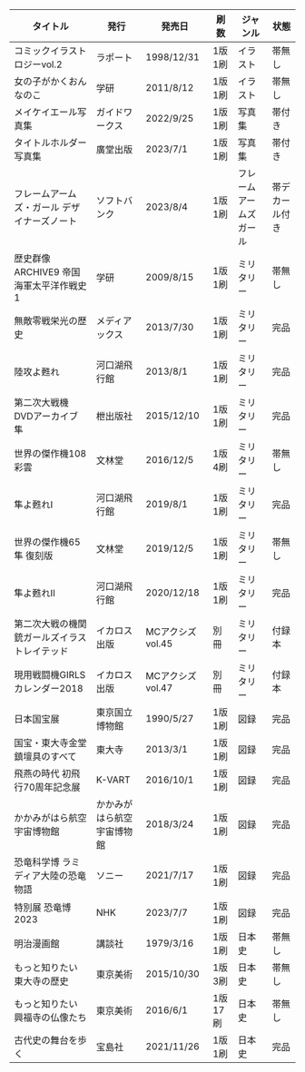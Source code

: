 | タイトル | 発行 | 発売日 | 刷数 | ジャンル | 状態 |
| ---- | ---- | ---- | ---- | ---- | ---- |
| コミックイラストロジーvol.2 | ラポート | 1998/12/31 | 1版1刷 | イラスト | 帯無し |
| 女の子がかくおんなのこ | 学研 | 2011/8/12 | 1版1刷 | イラスト | 帯無し |
| メイケイエール写真集 | ガイドワークス | 2022/9/25 | 1版1刷 | 写真集 | 帯付き |
| タイトルホルダー写真集 | 廣堂出版 | 2023/7/1 | 1版1刷 | 写真集 | 帯付き |
| フレームアームズ・ガール デザイナーズノート | ソフトバンク | 2023/8/4 | 1版1刷 | フレームアームズガール | 帯デカール付き |
| 歴史群像ARCHIVE9 帝国海軍太平洋作戦史1 | 学研 | 2009/8/15 | 1版1刷 | ミリタリー | 帯無し |
| 無敵零戦栄光の歴史 | メディアックス | 2013/7/30 | 1版1刷 | ミリタリー | 完品 |
| 陸攻よ甦れ | 河口湖飛行館 | 2013/8/1 | 1版1刷 | ミリタリー | 完品 |
| 第二次大戦機DVDアーカイブ 隼 | 枻出版社 | 2015/12/10 | 1版1刷 | ミリタリー | 完品 |
| 世界の傑作機108 彩雲 | 文林堂 | 2016/12/5 | 1版4刷 | ミリタリー | 帯無し |
| 隼よ甦れI | 河口湖飛行館 | 2019/8/1 | 1版1刷 | ミリタリー | 完品 |
| 世界の傑作機65 隼 復刻版 | 文林堂 | 2019/12/5 | 1版1刷 | ミリタリー | 帯無し |
| 隼よ甦れII | 河口湖飛行館 | 2020/12/18 | 1版1刷 | ミリタリー | 完品 |
| 第二次大戦の機関銃ガールズイラストレイテッド | イカロス出版 | MCアクシズvol.45 | 別冊 | ミリタリー | 付録本 |
| 現用戦闘機GIRLSカレンダー2018 | イカロス出版 | MCアクシズvol.47 | 別冊 | ミリタリー | 付録本 |
| 日本国宝展 | 東京国立博物館 | 1990/5/27 | 1版1刷 | 図録 | 完品 |
| 国宝・東大寺金堂鎮壇具のすべて | 東大寺 | 2013/3/1 | 1版1刷 | 図録 | 完品 |
| 飛燕の時代 初飛行70周年記念展 | K-VART | 2016/10/1 | 1版1刷 | 図録 | 完品 |
| かかみがはら航空宇宙博物館 | かかみがはら航空宇宙博物館 | 2018/3/24 | 1版1刷 | 図録 | 完品 |
| 恐竜科学博 ラミディア大陸の恐竜物語 | ソニー | 2021/7/17 | 1版1刷 | 図録 | 完品 |
| 特別展 恐竜博2023 | NHK | 2023/7/7 | 1版1刷 | 図録 | 完品 |
| 明治漫画館 | 講談社 | 1979/3/16 | 1版1刷 | 日本史 | 帯無し |
| もっと知りたい 東大寺の歴史 | 東京美術 | 2015/10/30 | 1版3刷 | 日本史 | 帯無し |
| もっと知りたい 興福寺の仏像たち | 東京美術 | 2016/6/1 | 1版17刷 | 日本史 | 帯無し |
| 古代史の舞台を歩く | 宝島社 | 2021/11/26 | 1版1刷 | 日本史 | 完品 |
